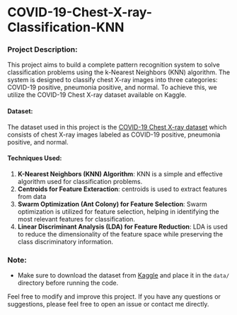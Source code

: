 # COVID-19-Chest-X-ray-Classification-KNN

### Project Description:
This project aims to build a complete pattern recognition system to solve classification problems using the k-Nearest Neighbors (KNN) algorithm. The system is designed to classify chest X-ray images into three categories: COVID-19 positive, pneumonia positive, and normal. To achieve this, we utilize the COVID-19 Chest X-ray dataset available on Kaggle.

#### Dataset:
The dataset used in this project is the [COVID-19 Chest X-ray dataset](https://www.kaggle.com/rashikrahmanpritom/covid-wwo-pneumonia-chest-xray) which consists of chest X-ray images labeled as COVID-19 positive, pneumonia positive, and normal.

#### Techniques Used:
1. **K-Nearest Neighbors (KNN) Algorithm**: KNN is a simple and effective algorithm used for classification problems.
2. **Centroids for Feature Exteraction**: centroids is used to extract features from data
3. **Swarm Optimization (Ant Colony) for Feature Selection**: Swarm optimization is utilized for feature selection, helping in identifying the most relevant features for classification.
4. **Linear Discriminant Analysis (LDA) for Feature Reduction**: LDA is used to reduce the dimensionality of the feature space while preserving the class discriminatory information.



### Note:
- Make sure to download the dataset from [Kaggle](https://www.kaggle.com/rashikrahmanpritom/covid-wwo-pneumonia-chest-xray) and place it in the `data/` directory before running the code.

Feel free to modify and improve this project. If you have any questions or suggestions, please feel free to open an issue or contact me directly.
